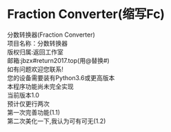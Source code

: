 # Fraction Converter(缩写Fc)
分数转换器(Fraction Converter)<br>
项目名称：分数转换器<br>
版权归属:返回工作室<br>
邮箱:jbzx#return2017.top(用@替换#)<br>
如有问题欢迎您联系!<br>
您的设备需要装有Python3.6或更高版本<br>
本程序功能尚未完全实现<br>
当前版本1.0<br>
预计仅更行两次<br>
第一次完善功能(1.1)<br>
第二次美化一下,我认为可有可无(1.2)
